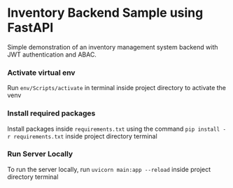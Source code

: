 # Inventory Backend Sample using FastAPI
Simple demonstration of an inventory management system backend with JWT authentication and ABAC.

### Activate virtual env
Run `env/Scripts/activate` in terminal inside project directory to activate the venv

### Install required packages
Install packages inside `requirements.txt` using the command `pip install -r requirements.txt` inside project directory terminal

### Run Server Locally

To run the server locally, run `uvicorn main:app --reload` inside project directory terminal
